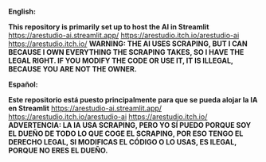 **English:**

**This repository is primarily set up to host the AI in Streamlit**
https://arestudio-ai.streamlit.app/
https://arestudio.itch.io/arestudio-ai
https://arestudio.itch.io/
**WARNING: THE AI USES SCRAPING, BUT I CAN BECAUSE I OWN EVERYTHING THE SCRAPING TAKES, SO I HAVE THE LEGAL RIGHT. IF YOU MODIFY THE CODE OR USE IT, IT IS ILLEGAL, BECAUSE YOU ARE NOT THE OWNER.**

**Español:**

**Este repositorio está puesto principalmente para que se pueda alojar la IA en Streamlit**
https://arestudio-ai.streamlit.app/
https://arestudio.itch.io/arestudio-ai
https://arestudio.itch.io/
**ADVERTENCIA: LA IA USA SCRAPING, PERO YO SÍ PUEDO PORQUE SOY EL DUEÑO DE TODO LO QUE COGE EL SCRAPING, POR ESO TENGO EL DERECHO LEGAL, SI MODIFICAS EL CÓDIGO O LO USAS, ES ILEGAL, PORQUE NO ERES EL DUEÑO.**
